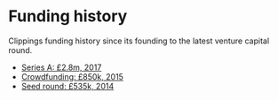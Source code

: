 Funding history
===============

Clippings funding history since its founding to the latest venture capital round.

- [Series A: £2.8m, 2017](https://www.crunchbase.com/funding_round/clippings-com-series-a--64d85619)
- [Crowdfunding: £850k, 2015](https://www.crowdcube.com/investment/clippings-com-19638)
- [Seed round: £535k, 2014](https://www.crunchbase.com/funding_round/clippings-com-seed--06712d33)

<!--
TODO:

Next: Team structure
-->
